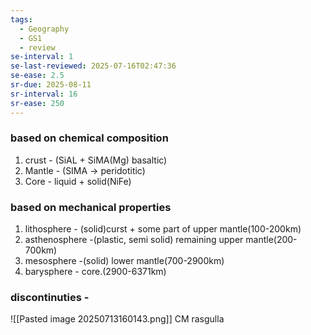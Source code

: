 ```yaml
---
tags:
  - Geography
  - GS1
  - review
se-interval: 1
se-last-reviewed: 2025-07-16T02:47:36
se-ease: 2.5
sr-due: 2025-08-11
sr-interval: 16
sr-ease: 250
---
```

### based on chemical composition
1. crust - (SiAL + SiMA(Mg) basaltic)
2. Mantle - (SIMA -> peridotitic)
3. Core - liquid + solid(NiFe)

### based on mechanical properties
1. lithosphere - (solid)curst + some part of upper mantle(100-200km)
2. asthenosphere -(plastic, semi solid) remaining upper mantle(200-700km)
3. mesosphere -(solid) lower mantle(700-2900km)
4. barysphere - core.(2900-6371km)
### discontinuties - 
![[Pasted image 20250713160143.png]]
CM rasgulla